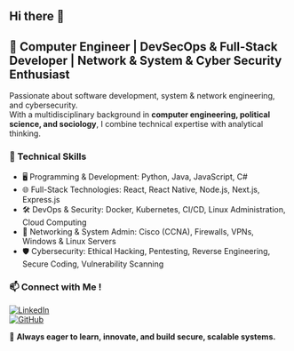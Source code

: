 ## Hi there 👋

<!--
**TheLastKhan/TheLastKhan** is a ✨ _special_ ✨ repository because its `README.md` (this file) appears on your GitHub profile.

Here are some ideas to get you started:

- 🔭 I’m currently working on ...
- 🌱 I’m currently learning ...
- 👯 I’m looking to collaborate on ...
- 🤔 I’m looking for help with ...
- 💬 Ask me about ...
- 📫 How to reach me: ...
- 😄 Pronouns: ...
- ⚡ Fun fact: ...
-->

## 🚀 Computer Engineer | DevSecOps & Full-Stack Developer | Network & System & Cyber Security Enthusiast  

Passionate about software development, system & network engineering, and cybersecurity.  
With a multidisciplinary background in **computer engineering, political science, and sociology**, I combine technical expertise with analytical thinking.  

### 🔧 Technical Skills  

- 🖥 Programming & Development: Python, Java, JavaScript, C#
- 🌐 Full-Stack Technologies: React, React Native, Node.js, Next.js, Express.js
- 🛠 DevOps & Security: Docker, Kubernetes, CI/CD, Linux Administration, Cloud Computing
- 📡 Networking & System Admin: Cisco (CCNA), Firewalls, VPNs, Windows & Linux Servers
- 🛡️ Cybersecurity: Ethical Hacking, Pentesting, Reverse Engineering, Secure Coding, Vulnerability Scanning

### 📫 Connect with Me !
[![LinkedIn](https://custom-icon-badges.demolab.com/badge/LinkedIn-0A66C2?logo=linkedin-white&logoColor=fff)](https://www.linkedin.com/in/hakan-sinal-89b822151)  
[![GitHub](https://img.shields.io/badge/GitHub-%23121011.svg?logo=github&logoColor=white)](https://github.com/TheLastKhan)  

🔹 **Always eager to learn, innovate, and build secure, scalable systems.**  

